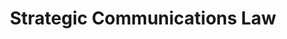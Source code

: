 ---
title: Strategic Communications Law
number: COMM 428A
description: EXAMPLE DESCRIPTION
bulletin-link: http://bulletins.psu.edu/undergrad/courses/c/comm/428a
pathway-list:
---